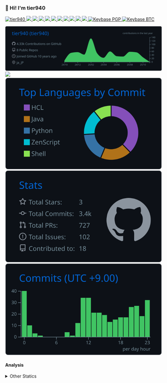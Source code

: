 ### 👋 Hi! I'm tier940

<p align="left"> 
  <a href="https://github.com/tier940/tier940/">
    <img src="https://komarev.com/ghpvc/?username=tier940" alt="tier940" />
  </a>
  <a href="http://twitter.com/tier940">
    <img height="20" src="https://img.shields.io/twitter/follow/tier940?label=Twitter&logo=twitter&style=flat" />
  </a>
  <a href="https://github.com/tier940">
    <img height="20" src="https://img.shields.io/github/followers/tier940?label=follow&logo=github&style=flat" />
  </a>
  <a href="https://www.reddit.com/user/tier940">
    <img height="20" src="https://img.shields.io/reddit/user-karma/combined/tier940?label=Reddit&logo=reddit&style=flat" />
  </a>
  <a href="https://stackoverflow.com/users/17317833/tier940">
    <img height="20" src="https://img.shields.io/stackexchange/stackoverflow/r/17317833?label=StackOverflow&logo=stack-overflow&style=flat" />
  </a>
  <a href="https://zenn.dev/tier940">
    <img height="20" src="https://zenn.badge.nikaera.com/s/tier940/likes" />
  </a>
  <a href="https://zenn.dev/tier940">
    <img height="20" src="https://zenn.badge.nikaera.com/s/tier940/followers" />
  </a>
  <a href="https://zenn.dev/tier940">
    <img height="20" src="https://zenn.badge.nikaera.com/s/tier940/articles" />
  </a>
  <a href="http://qiita.com/tier940">
    <img height="20" src="https://qiita-badge.apiapi.app/s/tier940/posts.svg" />
  </a>
  <a href="http://qiita.com/tier940">
    <img height="20" src="https://qiita-badge.apiapi.app/s/tier940/contributions.svg" />
  </a>
  <a href="https://github.com/tier940/tier940/">
    <img height="20" src="https://github.com/tier940/tier940/actions/workflows/main.yml/badge.svg" />
  </a>
  <a href="https://keybase.io/tier940">
    <img alt="Keybase PGP" src="https://img.shields.io/keybase/pgp/tier940">
  </a>
  <a href="https://keybase.io/tier940">
    <img alt="Keybase BTC" src="https://img.shields.io/keybase/btc/tier940">
  </a>
</p>

[![](https://raw.githubusercontent.com/tier940/tier940/main/profile-summary-card-output/github_dark/0-profile-details.svg)](https://github.com/vn7n24fzkq/github-profile-summary-cards)
[![](https://raw.githubusercontent.com/tier940/tier940/main/profile-summary-card-output/github_dark/1-repos-per-language.svg)](https://github.com/vn7n24fzkq/github-profile-summary-cards) [![](https://raw.githubusercontent.com/tier940/tier940/main/profile-summary-card-output/github_dark/2-most-commit-language.svg)](https://github.com/vn7n24fzkq/github-profile-summary-cards)
[![](https://raw.githubusercontent.com/tier940/tier940/main/profile-summary-card-output/github_dark/3-stats.svg)](https://github.com/vn7n24fzkq/github-profile-summary-cards) [![](https://raw.githubusercontent.com/tier940/tier940/main/profile-summary-card-output/github_dark/4-productive-time.svg)](https://github.com/vn7n24fzkq/github-profile-summary-cards)


#### Analysis
<!-- <img height="150" src="https://github.com/tier940/tier940/blob/master/images/stat.svg" alt="Alternative Text"/> -->

<details>
  <summary>Other Statics</summary>
  <!--START_SECTION:waka-->
![Code Time](http://img.shields.io/badge/Code%20Time-2%2C642%20hrs%207%20mins-blue)

**🐱 My GitHub Data** 

> 📦 12.4 kB Used in GitHub's Storage 
 > 
> 💼 Opted to Hire
 > 
> 📜 11 Public Repositories 
 > 
> 🔑 1 Private Repositories 
 > 
**I'm an Early 🐤** 

```text
🌞 Morning                675 commits         ███░░░░░░░░░░░░░░░░░░░░░░   12.03 % 
🌆 Daytime                2327 commits        ██████████░░░░░░░░░░░░░░░   41.47 % 
🌃 Evening                2085 commits        █████████░░░░░░░░░░░░░░░░   37.16 % 
🌙 Night                  524 commits         ██░░░░░░░░░░░░░░░░░░░░░░░   09.34 % 
```
📅 **I'm Most Productive on Saturday** 

```text
Monday                   664 commits         ███░░░░░░░░░░░░░░░░░░░░░░   11.83 % 
Tuesday                  1028 commits        █████░░░░░░░░░░░░░░░░░░░░   18.32 % 
Wednesday                594 commits         ███░░░░░░░░░░░░░░░░░░░░░░   10.59 % 
Thursday                 765 commits         ███░░░░░░░░░░░░░░░░░░░░░░   13.63 % 
Friday                   686 commits         ███░░░░░░░░░░░░░░░░░░░░░░   12.23 % 
Saturday                 1198 commits        █████░░░░░░░░░░░░░░░░░░░░   21.35 % 
Sunday                   676 commits         ███░░░░░░░░░░░░░░░░░░░░░░   12.05 % 
```


📊 **This Week I Spent My Time On** 

```text
🕑︎ Time Zone: Asia/Tokyo

💬 Programming Languages: 
Other                    1 hr 57 mins        ████████░░░░░░░░░░░░░░░░░   30.18 % 
Java                     1 hr 10 mins        █████░░░░░░░░░░░░░░░░░░░░   18.06 % 
Properties               49 mins             ███░░░░░░░░░░░░░░░░░░░░░░   12.74 % 
Markdown                 44 mins             ███░░░░░░░░░░░░░░░░░░░░░░   11.51 % 
JSON                     28 mins             ██░░░░░░░░░░░░░░░░░░░░░░░   07.30 % 

🔥 Editors: 
VS Code                  6 hrs 30 mins       █████████████████████████   100.00 % 

💻 Operating System: 
Windows                  6 hrs 5 mins        ███████████████████████░░   93.75 % 
Linux                    24 mins             ██░░░░░░░░░░░░░░░░░░░░░░░   06.25 % 
```

**I Mostly Code in Java** 

```text
Java                     9 repos             ██████████░░░░░░░░░░░░░░░   39.13 % 
ZenScript                3 repos             ███░░░░░░░░░░░░░░░░░░░░░░   13.04 % 
HCL                      2 repos             ██░░░░░░░░░░░░░░░░░░░░░░░   08.70 % 
HTML                     2 repos             ██░░░░░░░░░░░░░░░░░░░░░░░   08.70 % 
Python                   1 repo              █░░░░░░░░░░░░░░░░░░░░░░░░   04.35 % 
```



**Timeline**

![Lines of Code chart](https://raw.githubusercontent.com/tier940/tier940/main/assets/bar_graph.png)


 Last Updated on 05/06/2023 00:48:58 UTC
<!--END_SECTION:waka-->
</details>
